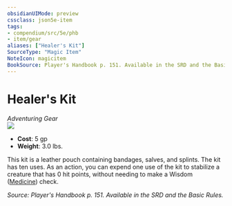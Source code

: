 ```yaml
---
obsidianUIMode: preview
cssclass: json5e-item
tags:
- compendium/src/5e/phb
- item/gear
aliases: ["Healer's Kit"]
SourceType: "Magic Item"
NoteIcon: magicitem
BookSource: Player's Handbook p. 151. Available in the SRD and the Basic Rules.
---
```

# Healer's Kit
*Adventuring Gear*  
![](/2-Mechanics/CLI/items/img/healers-kit.webp#right)  

- **Cost**: 5 gp
- **Weight**: 3.0 lbs.

This kit is a leather pouch containing bandages, salves, and splints. The kit has ten uses. As an action, you can expend one use of the kit to stabilize a creature that has 0 hit points, without needing to make a Wisdom ([Medicine](/2-Mechanics/CLI/rules/skills.md#Medicine)) check.

*Source: Player's Handbook p. 151. Available in the SRD and the Basic Rules.*